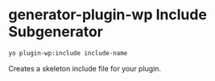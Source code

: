 # generator-plugin-wp Include Subgenerator

```bash
yo plugin-wp:include include-name
```

Creates a skeleton include file for your plugin.
